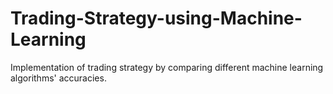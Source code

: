 # Trading-Strategy-using-Machine-Learning
Implementation of trading strategy by comparing different machine learning algorithms' accuracies. 
